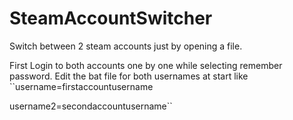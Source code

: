 # SteamAccountSwitcher
Switch between 2 steam accounts just by opening a file.

First Login to both accounts one by one while selecting remember password.
Edit the bat file for both usernames at start like
``username=firstaccountusername

username2=secondaccountusername``
